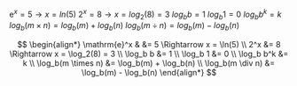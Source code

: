 $\mathrm{e}^x = 5  \rightarrow  x = ln(5)$
$2^x = 8  \rightarrow  x = log_2(8) = 3$
$log_bb = 1$
$log_b1 = 0$
$log_bb^k = k$
$log_b(m \times n) = log_b(m) + log_b(n)$
$log_b(m \div n) = log_b(m) - log_b(n)$

$$
\begin{align*}
\mathrm{e}^x &       &= 5 \Rightarrow x = \ln(5) \\
2^x &= 8 \Rightarrow x = \log_2(8) = 3 \\
\log_b b &= 1 \\
\log_b 1 &= 0 \\
\log_b b^k &= k \\
\log_b(m \times n) &= \log_b(m) + \log_b(n) \\
\log_b(m \div n) &= \log_b(m) - \log_b(n)
\end{align*}
$$
